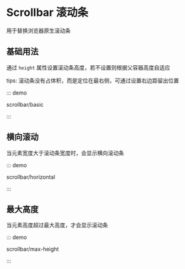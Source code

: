 # Scrollbar 滚动条

用于替换浏览器原生滚动条

## 基础用法

通过 `height` 属性设置滚动条高度，若不设置则根据父容器高度自适应

tips: 滚动条没有占体积，而是定位在最右侧，可通过设置右边距留出位置

::: demo

scrollbar/basic

:::

## 横向滚动

当元素宽度大于滚动条宽度时，会显示横向滚动条

::: demo

scrollbar/horizontal

:::

## 最大高度

当元素高度超过最大高度，才会显示滚动条

::: demo

scrollbar/max-height

:::
